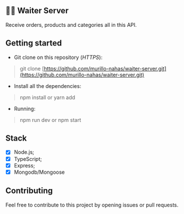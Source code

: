 ## 👨‍🍳 Waiter Server

Receive orders, products and categories all in this API.  

## Getting started

- Git clone on this repository (*HTTPS*): <br/>
> git clone [https://github.com/murillo-nahas/waiter-server.git](https://github.com/murillo-nahas/waiter-server.git)

- Install all the dependencies: <br/>
> npm install or yarn add

- Running: <br/>
> npm run dev or npm start

## Stack

- [x] Node.js;
- [x] TypeScript;
- [x] Express;
- [x] Mongodb/Mongoose 

## Contributing

Feel free to contribute to this project by opening issues or pull requests.
